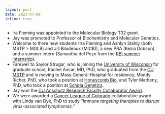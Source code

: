 ```yaml
---
layout: post
date: 2023-07-09
inline: true
---
```


- Ira Fleming was appointed to the Molecular Biology T32 grant.
- Jay was promoted to Professor of Biochemistry and Molecular Genetics.
- Welcome to three new students (Ira Fleming and Ashlyn Stahly (both MSTP > MOLB) and Jill Bilodeaux (MICB)), a new PRA (Kezia Dobson), and a summer intern (Samantha del Pozo from the [RBI summer internship](https://medschool.cuanschutz.edu/rbi/training-and-education/summer-internship-program/about)).
- Farewell to Saylor Strugar, who is joining the [University of Wisconsin](https://ipib.wisc.edu/) for graduate school, Rachel Ancar, MD, PhD, who graduated from the [CU MSTP](https://medschool.cuanschutz.edu/mstp) and is moving to Mass General Hospital for residency, Mandy Richer, PhD, who took a position at [Honeycomb Bio](https://honeycomb.bio/), and Tyler Matheny, PhD, who took a position at [Sohpia Genetics](https://www.sophiagenetics.com/).
- Jay won the [CU Anschutz Research Faculty Collaborator Award](https://research.cuanschutz.edu/university-research/news-events/research-awards-ceremony#ac-research-administration-award-7?utm_source=miragenews&utm_medium=miragenews&utm_campaign=news).
- We were awarded a [Cancer League of Colorado](https://www.cancerleague.org/) collaborative award with Linda van Dyk, PhD to study *"Immune targeting therapies to disrupt virus-associated lymphomas.*"
